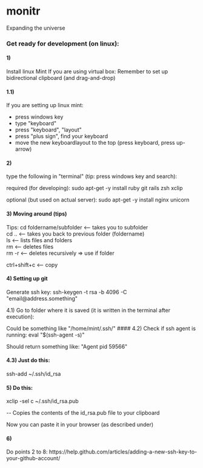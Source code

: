 # monitr
Expanding the universe


### Get ready for development (on linux):
#### 1)

<p>Install linux Mint
If you are using virtual box: Remember to set up bidirectional clipboard (and drag-and-drop)</p>

#### 1.1)
If you are setting up linux mint:
 - press windows key
 - type "keyboard"
 - press "keyboard", "layout"
 - press "plus sign", find your keyboard
 - move the new keyboardlayout to the top (press keyboard, press up-arrow)
 
#### 2)
<p>
type the following in "terminal" (tip: press windows key and search):
</p>

<p>
required (for developing): sudo apt-get -y install ruby git rails zsh xclip
 </p>

<p>
optional (but used on actual server): sudo apt-get -y install nginx unicorn
 </p>

#### 3) Moving around (tips)

<p>
Tips: cd foldername/subfolder <-- takes you to subfolder<br>
cd .. <-- takes you back to previous folder (foldername)<br>
ls <-- lists files and folders <br>
rm <-- deletes files<br>
rm -r <-- deletes recursively => use if folder
 </p>

<p>
ctrl+shift+c <-- copy
 </p>


#### 4) Setting up git

<p>
Generate ssh key:
ssh-keygen -t rsa -b 4096 -C "email@address.something"
 </p>

<p>
4.1) Go to folder where it is saved (it is written in the terminal after execution):
 </p>
Could be something like "/home/mint/.ssh/"
#### 4.2) Check if ssh agent is running:
eval "$(ssh-agent -s)"

<p>
Should return something like: "Agent pid 59566"
 </p>

#### 4.3) Just do this:
<p>
ssh-add ~/.ssh/id_rsa
 </p>

#### 5) Do this:
<p>
xclip -sel c  ~/.ssh/id_rsa.pub
 </p>
<p>
-- Copies the contents of the id_rsa.pub file to your clipboard
 </p>

<p>
Now you can paste it in your browser (as described under)
 </p>

#### 6)
<p>
Do points 2 to 8: https://help.github.com/articles/adding-a-new-ssh-key-to-your-github-account/
 </p>
